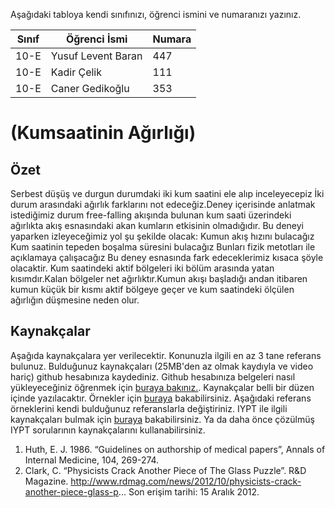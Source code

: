 

Aşağıdaki tabloya kendi sınıfınızı, öğrenci ismini ve numaranızı yazınız. 

Sınıf | Öğrenci İsmi  | Numara
-------|----------------|--------
10-E | Yusuf Levent Baran | 447
10-E | Kadir Çelik | 111
10-E | Caner Gedikoğlu | 353

#  (Kumsaatinin Ağırlığı)
## Özet 
Serbest düşüş ve durgun durumdaki iki kum saatini ele alıp inceleyecepiz
İki durum arasındaki ağırlık farklarını not edeceğiz.Deney içerisinde anlatmak istediğimiz durum free-falling akışında bulunan kum saati üzerindeki ağırlıkta akış esnasındaki akan kumların etkisinin olmadığıdır.
Bu deneyi yaparken izleyeceğimiz yol şu şekilde olacak:
Kumun akış hızını bulacağız
Kum saatinin tepeden boşalma süresini bulacağız 
Bunları fizik metotları ile açıklamaya çalışacağız
Bu deney esnasında fark edeceklerimiz kısaca şöyle olacaktir.
Kum saatindeki aktif bölgeleri iki bölüm arasında yatan kısımdır.Kalan bölgeler net ağırlıktır.Kumun akışı başladığı andan itibaren kumun küçük bir kısmı aktif bölgeye geçer ve kum saatindeki ölçülen ağırlığın düşmesine neden olur.

## Kaynakçalar  
Aşağıda kaynakçalara yer verilecektir. Konunuzla ilgili en az 3 tane referans bulunuz. Bulduğunuz  kaynakçaları (25MB'den az olmak kaydıyla ve video hariç) github hesabınıza kaydediniz. Github hesabınıza belgeleri nasıl yükleyeceğiniz öğrenmek için [buraya bakınız.](https://help.github.com/articles/adding-a-file-to-a-repository/). Kaynakçalar belli bir düzen içinde yazılacaktır. Örnekler için [buraya](http://www.tubitak.gov.tr/tr/duyuru/bibliyografik-verilerin-duzenlenmesi) bakabilirsiniz. Aşağıdaki referans örneklerini kendi bulduğunuz referanslarla değiştiriniz. IYPT ile ilgili kaynakçaları bulmak için [buraya](http://kit.ilyam.org/) bakabilirsiniz. Ya da daha önce çözülmüş IYPT sorularının kaynakçalarını kullanabilirsiniz. 

 1. Huth, E. J. 1986. “Guidelines on authorship of medical papers”, Annals of Internal Medicine, 104, 269-274.
 2. Clark, C. “Physicists Crack Another Piece of The Glass Puzzle”. R&D Magazine.
http://www.rdmag.com/news/2012/10/physicists-crack-another-piece-glass-p...
Son erişim tarihi: 15 Aralık 2012.

